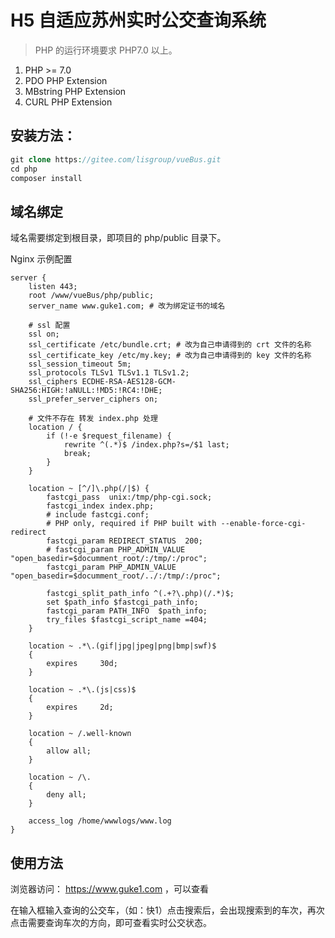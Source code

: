 H5 自适应苏州实时公交查询系统
===============

> PHP 的运行环境要求 PHP7.0 以上。
1. PHP >= 7.0
2. PDO PHP Extension
3. MBstring PHP Extension
4. CURL PHP Extension

## 安装方法：
```php
git clone https://gitee.com/lisgroup/vueBus.git
cd php
composer install
```

## 域名绑定
域名需要绑定到根目录，即项目的 php/public 目录下。

Nginx 示例配置
```shell
server {
    listen 443;
    root /www/vueBus/php/public;
    server_name www.guke1.com; # 改为绑定证书的域名
    
    # ssl 配置
    ssl on;
    ssl_certificate /etc/bundle.crt; # 改为自己申请得到的 crt 文件的名称
    ssl_certificate_key /etc/my.key; # 改为自己申请得到的 key 文件的名称
    ssl_session_timeout 5m;
    ssl_protocols TLSv1 TLSv1.1 TLSv1.2;
    ssl_ciphers ECDHE-RSA-AES128-GCM-SHA256:HIGH:!aNULL:!MD5:!RC4:!DHE;
    ssl_prefer_server_ciphers on;

    # 文件不存在 转发 index.php 处理
    location / {
        if (!-e $request_filename) {
            rewrite ^(.*)$ /index.php?s=/$1 last;
            break;
        }
    }
    
    location ~ [^/]\.php(/|$) {
        fastcgi_pass  unix:/tmp/php-cgi.sock;
        fastcgi_index index.php;
        # include fastcgi.conf;
        # PHP only, required if PHP built with --enable-force-cgi-redirect
        fastcgi_param REDIRECT_STATUS  200;
        # fastcgi_param PHP_ADMIN_VALUE "open_basedir=$documment_root/:/tmp/:/proc";
        fastcgi_param PHP_ADMIN_VALUE "open_basedir=$documment_root/../:/tmp/:/proc";

        fastcgi_split_path_info ^(.+?\.php)(/.*)$;
        set $path_info $fastcgi_path_info;
        fastcgi_param PATH_INFO  $path_info;
        try_files $fastcgi_script_name =404;
    }

    location ~ .*\.(gif|jpg|jpeg|png|bmp|swf)$
    {
    	expires     30d;
    }

    location ~ .*\.(js|css)$
    {
    	expires     2d;
    }

    location ~ /.well-known
    {
    	allow all;
    }

    location ~ /\.
    {
    	deny all;
    }

    access_log /home/wwwlogs/www.log
}

```


## 使用方法
浏览器访问： https://www.guke1.com ，可以查看

在输入框输入查询的公交车，（如：快1）点击搜索后，会出现搜索到的车次，再次点击需要查询车次的方向，即可查看实时公交状态。

